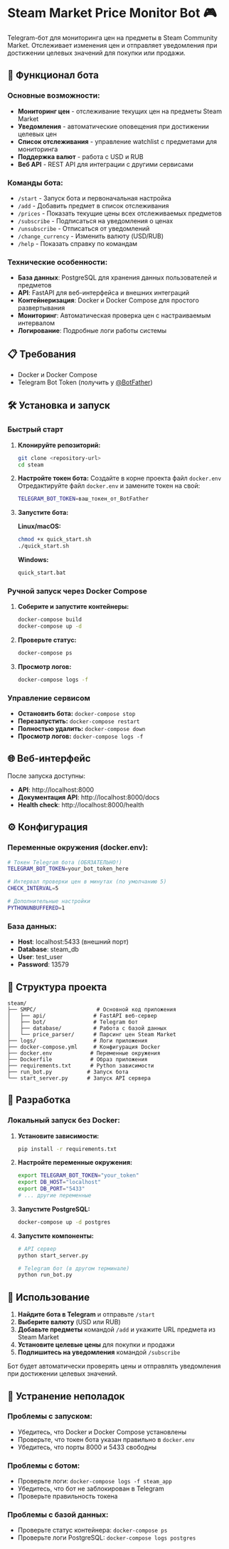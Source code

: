 # Steam Market Price Monitor Bot 🎮

Telegram-бот для мониторинга цен на предметы в Steam Community Market. Отслеживает изменения цен и отправляет уведомления при достижении целевых значений для покупки или продажи.

## 🚀 Функционал бота

### Основные возможности:
- **Мониторинг цен** - отслеживание текущих цен на предметы Steam Market
- **Уведомления** - автоматические оповещения при достижении целевых цен
- **Список отслеживания** - управление watchlist с предметами для мониторинга
- **Поддержка валют** - работа с USD и RUB
- **Веб API** - REST API для интеграции с другими сервисами

### Команды бота:
- `/start` - Запуск бота и первоначальная настройка
- `/add` - Добавить предмет в список отслеживания
- `/prices` - Показать текущие цены всех отслеживаемых предметов
- `/subscribe` - Подписаться на уведомления о ценах
- `/unsubscribe` - Отписаться от уведомлений
- `/change_currency` - Изменить валюту (USD/RUB)
- `/help` - Показать справку по командам

### Технические особенности:
- **База данных**: PostgreSQL для хранения данных пользователей и предметов
- **API**: FastAPI для веб-интерфейса и внешних интеграций
- **Контейнеризация**: Docker и Docker Compose для простого развертывания
- **Мониторинг**: Автоматическая проверка цен с настраиваемым интервалом
- **Логирование**: Подробные логи работы системы

## 📋 Требования

- Docker и Docker Compose
- Telegram Bot Token (получить у [@BotFather](https://t.me/BotFather))

## 🛠 Установка и запуск

### Быстрый старт

1. **Клонируйте репозиторий:**
   ```bash
   git clone <repository-url>
   cd steam
   ```

2. **Настройте токен бота:**
   Создайте в корне проекта файл `docker.env`
   Отредактируйте файл `docker.env` и замените токен на свой:
   ```bash
   TELEGRAM_BOT_TOKEN=ваш_токен_от_BotFather
   ```

3. **Запустите бота:**
   
   **Linux/macOS:**
   ```bash
   chmod +x quick_start.sh
   ./quick_start.sh
   ```
   
   **Windows:**
   ```cmd
   quick_start.bat
   ```

### Ручной запуск через Docker Compose

1. **Соберите и запустите контейнеры:**
   ```bash
   docker-compose build
   docker-compose up -d
   ```

2. **Проверьте статус:**
   ```bash
   docker-compose ps
   ```

3. **Просмотр логов:**
   ```bash
   docker-compose logs -f
   ```

### Управление сервисом

- **Остановить бота:** `docker-compose stop`
- **Перезапустить:** `docker-compose restart`
- **Полностью удалить:** `docker-compose down`
- **Просмотр логов:** `docker-compose logs -f`

## 🌐 Веб-интерфейс

После запуска доступны:
- **API**: http://localhost:8000
- **Документация API**: http://localhost:8000/docs
- **Health check**: http://localhost:8000/health

## ⚙️ Конфигурация

### Переменные окружения (docker.env):

```bash
# Токен Telegram бота (ОБЯЗАТЕЛЬНО!)
TELEGRAM_BOT_TOKEN=your_bot_token_here

# Интервал проверки цен в минутах (по умолчанию 5)
CHECK_INTERVAL=5

# Дополнительные настройки
PYTHONUNBUFFERED=1
```

### База данных:
- **Host**: localhost:5433 (внешний порт)
- **Database**: steam_db
- **User**: test_user
- **Password**: 13579

## 📁 Структура проекта

```
steam/
├── SMPC/                   # Основной код приложения
│   ├── api/               # FastAPI веб-сервер
│   ├── bot/               # Telegram бот
│   ├── database/          # Работа с базой данных
│   └── price_parser/      # Парсинг цен Steam Market
├── logs/                  # Логи приложения
├── docker-compose.yml     # Конфигурация Docker
├── docker.env            # Переменные окружения
├── Dockerfile            # Образ приложения
├── requirements.txt      # Python зависимости
├── run_bot.py           # Запуск бота
└── start_server.py      # Запуск API сервера
```

## 🔧 Разработка

### Локальный запуск без Docker:

1. **Установите зависимости:**
   ```bash
   pip install -r requirements.txt
   ```

2. **Настройте переменные окружения:**
   ```bash
   export TELEGRAM_BOT_TOKEN="your_token"
   export DB_HOST="localhost"
   export DB_PORT="5433"
   # ... другие переменные
   ```

3. **Запустите PostgreSQL:**
   ```bash
   docker-compose up -d postgres
   ```

4. **Запустите компоненты:**
   ```bash
   # API сервер
   python start_server.py
   
   # Telegram бот (в другом терминале)
   python run_bot.py
   ```

## 📝 Использование

1. **Найдите бота в Telegram** и отправьте `/start`
2. **Выберите валюту** (USD или RUB)
3. **Добавьте предметы** командой `/add` и укажите URL предмета из Steam Market
4. **Установите целевые цены** для покупки и продажи
5. **Подпишитесь на уведомления** командой `/subscribe`

Бот будет автоматически проверять цены и отправлять уведомления при достижении целевых значений.

## 🐛 Устранение неполадок

### Проблемы с запуском:
- Убедитесь, что Docker и Docker Compose установлены
- Проверьте, что токен бота указан правильно в `docker.env`
- Убедитесь, что порты 8000 и 5433 свободны

### Проблемы с ботом:
- Проверьте логи: `docker-compose logs -f steam_app`
- Убедитесь, что бот не заблокирован в Telegram
- Проверьте правильность токена

### Проблемы с базой данных:
- Проверьте статус контейнера: `docker-compose ps`
- Проверьте логи PostgreSQL: `docker-compose logs postgres`


